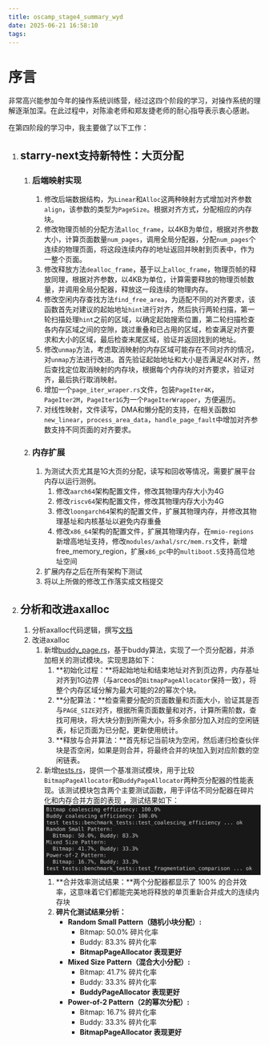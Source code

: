 ```yaml
---
title: oscamp_stage4_summary_wyd
date: 2025-06-21 16:58:10
tags:
---
```

# 序言

非常高兴能参加今年的操作系统训练营，经过这四个阶段的学习，对操作系统的理解逐渐加深。在此过程中，对陈渝老师和郑友捷老师的耐心指导表示衷心感谢。

在第四阶段的学习中，我主要做了以下工作：

1. ## starry-next支持新特性：大页分配

   1. ### 后端映射实现

      1. 修改后端数据结构，为`Linear`和`Alloc`这两种映射方式增加对齐参数`align`，该参数的类型为`PageSize`。根据对齐方式，分配相应的内存块。
      2. 修改物理页帧的分配方法`alloc_frame`，以4KB为单位，根据对齐参数大小，计算页面数量`num_pages`，调用全局分配器，分配`num_pages`个连续的物理页面，将这段连续内存的地址返回并映射到页表中，作为一整个页面。
      3. 修改释放方法`dealloc_frame`，基于以上`alloc_frame`，物理页帧的释放同理，根据对齐参数，以4KB为单位，计算需要释放的物理页帧数量，并调用全局分配器，释放这一段连续的物理内存。
      4. 修改空闲内存查找方法`find_free_area`，为适配不同的对齐要求，该函数首先对建议的起始地址`hint`进行对齐，然后执行两轮扫描，第一轮扫描处理`hint`之前的区域，以确定起始搜索位置，第二轮扫描检查各内存区域之间的空隙，跳过重叠和已占用的区域，检查满足对齐要求和大小的区域，最后检查末尾区域，验证并返回找到的地址。
      5. 修改`unmap`方法，考虑取消映射的内存区域可能存在不同对齐的情况，对`unmap`方法进行改进。首先验证起始地址和大小是否满足4K对齐，然后查找定位取消映射的内存块，根据每个内存块的对齐要求，验证对齐，最后执行取消映射。
      6. 增加一个`page_iter_wraper.rs`文件，包装`PageIter4K`，`PageIter2M`，`PageIter1G`为一个`PageIterWrapper`，方便遍历。
      7. 对线性映射，文件读写，DMA和懒分配的支持，在相关函数如`new_linear`，`process_area_data`，`handle_page_fault`中增加对齐参数支持不同页面的对齐要求。

   2. ### 内存扩展

      1. 为测试大页尤其是1G大页的分配，读写和回收等情况，需要扩展平台内存以运行测例。
         1. 修改`aarch64`架构配置文件，修改其物理内存大小为4G
         2. 修改`riscv64`架构配置文件，修改其物理内存大小为4G
         3. 修改`loongarch64`架构的配置文件，扩展其物理内存，并修改其物理基址和内核基址以避免内存重叠
         4. 修改`x86_64`架构的配置文件，扩展其物理内存，在`mmio-regions`新增高地址支持，修改`modules/axhal/src/mem.rs`文件，新增free_memory_region，扩展`x86_pc`中的`multiboot.S`支持高位地址空间
      2. 扩展内存之后在所有架构下测试
      3. 将以上所做的修改工作落实成文档提交

2. ## 分析和改进axalloc

   1. 分析axalloc代码逻辑，撰写[文档](https://github.com/Ticonderoga2017/arceos_blog )
   2. 改进axalloc
      1. 新增[buddy_page.rs](https://github.com/Ticonderoga2017/arceos/blob/buddy_page/modules/axalloc/src/buddy_page.rs)，基于buddy算法，实现了一个页分配器，并添加相关的测试模块。实现思路如下：
         1. **初始化过程：**将起始地址和结束地址对齐到页边界，内存基址对齐到1G边界（与arceos的`BitmapPageAllocator`保持一致），将整个内存区域分解为最大可能的2的幂次个块。
         2. **分配算法：**检查需要分配的页面数量和页面大小，验证其是否与`PAGE_SIZE`对齐，根据所需页面数量和对齐，计算所需阶数，查找可用块，将大块分割到所需大小，将多余部分加入对应的空闲链表，标记页面为已分配，更新使用统计。
         3. **释放与合并算法：**首先标记当前块为空闲，然后递归检查伙伴块是否空闲，如果是则合并，将最终合并的块加入到对应阶数的空闲链表。
      2. 新增[tests.rs](https://github.com/Ticonderoga2017/arceos/blob/buddy_page/modules/axalloc/src/tests.rs)，提供一个基准测试模块，用于比较`BitmapPageAllocator`和`BuddyPageAllocator`两种页分配器的性能表现。该测试模块包含两个主要测试函数，用于评估不同分配器在碎片化和内存合并方面的表现 ，测试结果如下：![image-20250621162956014](oscamp-stage4-summary-wyd/image-20250621162956014.png)
         1. **合并效率测试结果：**两个分配器都显示了 100% 的合并效率，这意味着它们都能完美地将释放的单页重新合并成大的连续内存块
         2. **碎片化测试结果分析：**
            - **Random Small Pattern（随机小块分配）:**
              - Bitmap: 50.0% 碎片化率
              - Buddy: 83.3% 碎片化率
              - **BitmapPageAllocator 表现更好**
            - **Mixed Size Pattern（混合大小分配）:**
              - Bitmap: 41.7% 碎片化率
              - Buddy: 33.3% 碎片化率
              - **BuddyPageAllocator 表现更好**
            - **Power-of-2 Pattern（2的幂次分配）:**
              - Bitmap: 16.7% 碎片化率
              - Buddy: 33.3% 碎片化率
              - **BitmapPageAllocator 表现更好**
